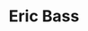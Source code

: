 ---
pid: mx156
title: Eric Bass
location_transcription: 52 + Spruce Malcolm X Park
coordinates: "[-75.225931416486, 39.952730728752]"
zipcode: '19020'
gen_neighborhood: 
neighborhood: 
outside_phl: 'Bensalem PA '
age: '49'
age_range: 40-49
instagram: 
image_file_name: mx_156.jpg
proposal_transcription: 
topic: Unknown
topic_summary: '0'
type: Other No Form
keywords_other: 
credit: Eric Bass
image_labels: 
twitter: 
facebook: 
permalink: "/monuments/mx156/"
layout: item-page
---